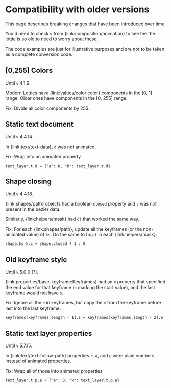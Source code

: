# Compatibility with older versions

This page describes breaking changes that have been introduced over time.

You'd need to check `v` from {link:composition/animation} to see the
the lottie is so old to need to worry about these.

The code examples are just for illustrative purposes and are not to be
taken as a complete conversion code.

## [0,255] Colors

Until `v` 4.1.9.

Modern Lotties have {link:values/color:color} components in the [0, 1] range.
Older ones have components in the [0, 255] range.

Fix: Divide all color components by 255.

## Static text document

Until `v` 4.4.14.

In {link:text/text-data}, `d` was not animated.

Fix: Wrap into an animated property

`text_layer.t.d = {"a": 0, "k": text_layer.t.d}`

## Shape closing

Until `v` 4.4.18.

{link:shapes/path} objects had a boolean `closed` property and `c` was not
present in the bezier data.

Similarly, {link:helpers/mask} had `cl` that worked the same way.

Fix: For each {link:shapes/path}, update all the keyframes
(or the non-animated value) of `ks`.
Do the same to fix `pt` in each {link:helpers/mask}.

`shape.ks.k.c = shape.closed ? 1 : 0`

## Old keyframe style

Until `v` 5.0.0 (?).

{link:properties/base-keyframe:Keyframes} had an `e` property that specified
the end value for that keyframe (`s` marking the start value),
and the last keyframe would not have `s`.

Fix: Ignore all the `e` in keyframes, but copy the `e` from the keyframe
before last into the last keyframe.

`keyframes[keyframes.length - 1].s = keyframes[keyframes.length - 2].e`



## Static text layer properties

Until `v` 5.7.15.

In {link:text/text-follow-path} properties `r`, `a`, and `p` were
plain numbers instead of animated properties.

Fix: Wrap all of those into animated properties

`text_layer.t.p.a + {"a": 0, "k": text_layer.t.p.a}`

